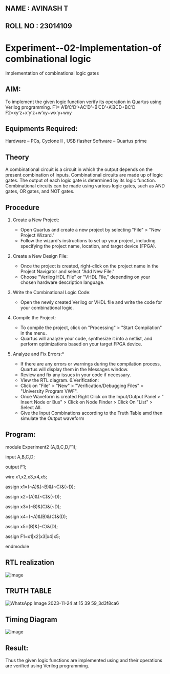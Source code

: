 ## NAME : AVINASH T
## ROLL NO : 23014109

# Experiment--02-Implementation-of combinational logic
Implementation of combinational logic gates
 
## AIM:
To implement the given logic function verify its operation in Quartus using Verilog programming.
 F1= A’B’C’D’+AC’D’+B’CD’+A’BCD+BC’D
F2=xy’z+x’y’z+w’xy+wx’y+wxy
 
 ## Equipments Required:
 Hardware – PCs, Cyclone II , USB flasher
 Software – Quartus prime

## Theory
A combinational circuit is a circuit in which the output depends on the present combination of inputs. Combinational circuits are made up of logic gates. The output of each logic gate is determined by its logic function. Combinational circuits can be made using various logic gates, such as AND gates, OR gates, and NOT gates. 

## Procedure
1. Create a New Project:
   - Open Quartus and create a new project by selecting "File" > "New Project Wizard."
   - Follow the wizard's instructions to set up your project, including specifying the project name, location, and target device (FPGA).
2. Create a New Design File:
   - Once the project is created, right-click on the project name in the Project Navigator and select "Add New File."
   - Choose "Verilog HDL File" or "VHDL File," depending on your chosen hardware description language.

3. Write the Combinational Logic Code:
   - Open the newly created Verilog or VHDL file and write the code for your combinational logic.
     
4. Compile the Project:
   - To compile the project, click on "Processing" > "Start Compilation" in the menu.
   - Quartus will analyze your code, synthesize it into a netlist, and perform optimizations based on your target FPGA device.

5. Analyze and Fix Errors:*
   - If there are any errors or warnings during the compilation process, Quartus will display them in the Messages window.
   - Review and fix any issues in your code if necessary.
   - View the RTL diagram.
6.Verification:
   - Click on "File" > "New" > "Verification/Debugging Files" > "University Program VWF".
   - Once Waveform is created Right Click on the Input/Output Panel > " Insert Node or Bus" > Click on Node Finder > Click On "List" > Select All.
   - Give the Input Combinations according to the Truth Table amd then simulate the Output waveform

## Program:
module Experiment2 (A,B,C,D,F1);
  
input A,B,C,D;

output F1;

wire x1,x2,x3,x4,x5;

assign x1=(~A)&(~B)&(~C)&(~D);

assign x2=(A)&(~C)&(~D);

assign x3=(~B)&(C)&(~D);

assign x4=(~A)&(B)&(C)&(D);

assign x5=(B)&(~C)&(D);

assign F1=x1|x2|x3|x4|x5;

endmodule

## RTL realization
![image](https://github.com/AVINASH05T/Experiment--02-Implementation-of-combinational-logic-/assets/151514286/d374f59b-f828-40cd-ae25-83ea1a275c87)

## TRUTH TABLE
![WhatsApp Image 2023-11-24 at 15 39 59_3d3f8ca6](https://github.com/AVINASH05T/Experiment--02-Implementation-of-combinational-logic-/assets/151514286/cf6ac2cf-2445-4230-96d0-9620499bfec9)

## Timing Diagram 
![image](https://github.com/AVINASH05T/Experiment--02-Implementation-of-combinational-logic-/assets/151514286/1670547b-a6bd-4a2e-be1e-b3b8e7905486)


## Result:
Thus the given logic functions are implemented using  and their operations are verified using Verilog programming.
